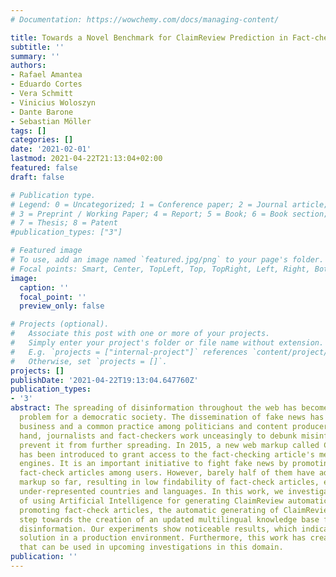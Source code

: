 ```yaml
---
# Documentation: https://wowchemy.com/docs/managing-content/

title: Towards a Novel Benchmark for ClaimReview Prediction in Fact-checking Articles
subtitle: ''
summary: ''
authors:
- Rafael Amantea
- Eduardo Cortes
- Vera Schmitt
- Vinicius Woloszyn
- Dante Barone
- Sebastian Möller
tags: []
categories: []
date: '2021-02-01'
lastmod: 2021-04-22T21:13:04+02:00
featured: false
draft: false

# Publication type.
# Legend: 0 = Uncategorized; 1 = Conference paper; 2 = Journal article;
# 3 = Preprint / Working Paper; 4 = Report; 5 = Book; 6 = Book section;
# 7 = Thesis; 8 = Patent
#publication_types: ["3"]

# Featured image
# To use, add an image named `featured.jpg/png` to your page's folder.
# Focal points: Smart, Center, TopLeft, Top, TopRight, Left, Right, BottomLeft, Bottom, BottomRight.
image:
  caption: ''
  focal_point: ''
  preview_only: false

# Projects (optional).
#   Associate this post with one or more of your projects.
#   Simply enter your project's folder or file name without extension.
#   E.g. `projects = ["internal-project"]` references `content/project/deep-learning/index.md`.
#   Otherwise, set `projects = []`.
projects: []
publishDate: '2021-04-22T19:13:04.647760Z'
publication_types:
- '3'
abstract: The spreading of disinformation throughout the web has become a critical
  problem for a democratic society. The dissemination of fake news has become a profitable
  business and a common practice among politicians and content producers. On the other
  hand, journalists and fact-checkers work unceasingly to debunk misinformation and
  prevent it from further spreading. In 2015, a new web markup called ClaimReview
  has been introduced to grant access to the fact-checking article's meaning by search
  engines. It is an important initiative to fight fake news by promoting and highlighting
  fact-check articles among users. However, barely half of them have adopted the ClaimReview
  markup so far, resulting in low findability of fact-check articles, especially in
  under-represented countries and languages. In this work, we investigate the viability
  of using Artificial Intelligence for generating ClaimReview automatically. Besides
  promoting fact-check articles, the automatic generating of ClaimReview is an important
  step towards the creation of an updated multilingual knowledge base for fighting
  disinformation. Our experiments show noticeable results, which indicate a viable
  solution in a production environment. Furthermore, this work has created a benchmark
  that can be used in upcoming investigations in this domain.
publication: ''
---
```

